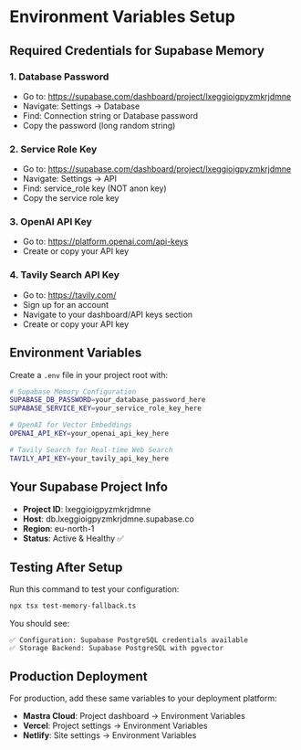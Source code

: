 # Environment Variables Setup

## Required Credentials for Supabase Memory

### 1. Database Password
- Go to: https://supabase.com/dashboard/project/lxeggioigpyzmkrjdmne
- Navigate: Settings → Database
- Find: Connection string or Database password
- Copy the password (long random string)

### 2. Service Role Key  
- Go to: https://supabase.com/dashboard/project/lxeggioigpyzmkrjdmne
- Navigate: Settings → API
- Find: service_role key (NOT anon key)
- Copy the service role key

### 3. OpenAI API Key
- Go to: https://platform.openai.com/api-keys
- Create or copy your API key

### 4. Tavily Search API Key
- Go to: https://tavily.com/
- Sign up for an account
- Navigate to your dashboard/API keys section
- Create or copy your API key

## Environment Variables

Create a `.env` file in your project root with:

```bash
# Supabase Memory Configuration
SUPABASE_DB_PASSWORD=your_database_password_here
SUPABASE_SERVICE_KEY=your_service_role_key_here

# OpenAI for Vector Embeddings
OPENAI_API_KEY=your_openai_api_key_here

# Tavily Search for Real-time Web Search
TAVILY_API_KEY=your_tavily_api_key_here
```

## Your Supabase Project Info
- **Project ID**: lxeggioigpyzmkrjdmne
- **Host**: db.lxeggioigpyzmkrjdmne.supabase.co
- **Region**: eu-north-1
- **Status**: Active & Healthy ✅

## Testing After Setup

Run this command to test your configuration:
```bash
npx tsx test-memory-fallback.ts
```

You should see:
```
✅ Configuration: Supabase PostgreSQL credentials available
✅ Storage Backend: Supabase PostgreSQL with pgvector
```

## Production Deployment

For production, add these same variables to your deployment platform:
- **Mastra Cloud**: Project dashboard → Environment Variables
- **Vercel**: Project settings → Environment Variables
- **Netlify**: Site settings → Environment Variables 